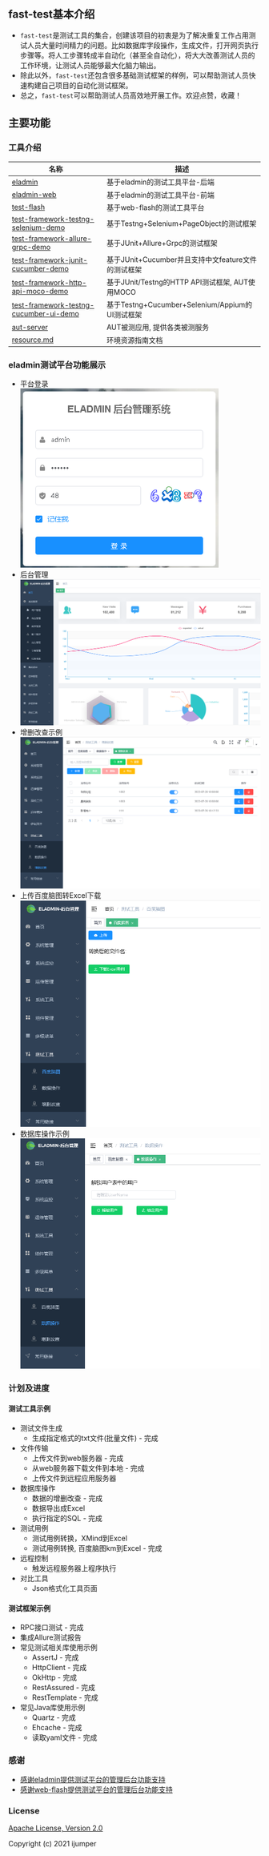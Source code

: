 ## fast-test基本介绍
- `fast-test`是测试工具的集合，创建该项目的初衷是为了解决重复工作占用测试人员大量时间精力的问题。比如数据库字段操作，生成文件，打开网页执行步骤等。将人工步骤转成半自动化（甚至全自动化），将大大改善测试人员的工作环境，让测试人员能够最大化脑力输出。  
- 除此以外，`fast-test`还包含很多基础测试框架的样例，可以帮助测试人员快速构建自己项目的自动化测试框架。  
- 总之，`fast-test`可以帮助测试人员高效地开展工作。欢迎点赞，收藏！

## 主要功能
### 工具介绍
| 名称                                                  | 描述                                                  |
| ------------------------------------------------------------ | ------------------------------------------------------------ |
| [eladmin](./eladmin)                         | 基于eladmin的测试工具平台-后端                                |
| [eladmin-web](./eladmin-web)                         | 基于eladmin的测试工具平台-前端                                |
| [test-flash](./test-flash)                         | 基于web-flash的测试工具平台                                |
| [test-framework-testng-selenium-demo](./test-framework-testng-selenium-demo)       | 基于Testng+Selenium+PageObject的测试框架                             |
| [test-framework-allure-grpc-demo](./test-framework-allure-grpc-demo)       | 基于JUnit+Allure+Grpc的测试框架                             |
| [test-framework-junit-cucumber-demo](./test-framework-junit-cucumber-demo)       | 基于JUnit+Cucumber并且支持中文feature文件的测试框架                             |
| [test-framework-http-api-moco-demo](./test-framework-http-api-moco-demo)       | 基于JUnit/Testng的HTTP API测试框架, AUT使用MOCO                             |
| [test-framework-testng-cucumber-ui-demo](./test-framework-testng-cucumber-ui-demo)       | 基于Testng+Cucumber+Selenium/Appium的UI测试框架                             |
| [aut-server](./aut-server)                         | AUT被测应用, 提供各类被测服务                                |
| [resource.md](./resource.md)                         | 环境资源指南文档                              |

### eladmin测试平台功能展示
- 平台登录  
![alt text](https://github.com/jumper2014/fast-test/blob/main/doc/image/login.PNG)
- 后台管理  
![alt text](https://github.com/jumper2014/fast-test/blob/main/doc/image/index.PNG)
- 增删改查示例  
![alt text](https://github.com/jumper2014/fast-test/blob/main/doc/image/curd.PNG)
- 上传百度脑图转Excel下载  
![alt text](https://github.com/jumper2014/fast-test/blob/main/doc/image/km2excel.PNG)
- 数据库操作示例  
![alt text](https://github.com/jumper2014/fast-test/blob/main/doc/image/lockuser.PNG)

### 计划及进度

#### 测试工具示例
- 测试文件生成
    - 生成指定格式的txt文件(批量文件) - 完成
- 文件传输
    - 上传文件到web服务器 - 完成
    - 从web服务器下载文件到本地 - 完成
    - 上传文件到远程应用服务器
- 数据库操作
    - 数据的增删改查 - 完成
    - 数据导出成Excel
    - 执行指定的SQL - 完成
- 测试用例
    - 测试用例转换，XMind到Excel 
    - 测试用例转换, 百度脑图km到Excel - 完成
- 远程控制
    - 触发远程服务器上程序执行
- 对比工具
    - Json格式化工具页面

#### 测试框架示例
- RPC接口测试 - 完成
- 集成Allure测试报告
- 常见测试相关库使用示例
  - AssertJ - 完成
  - HttpClient - 完成
  - OkHttp - 完成
  - RestAssured - 完成
  - RestTemplate - 完成
- 常见Java库使用示例
  - Quartz - 完成
  - Ehcache - 完成
  - 读取yaml文件 - 完成

### 感谢
- [感谢eladmin提供测试平台的管理后台功能支持](https://github.com/elunez/eladmin)
- [感谢web-flash提供测试平台的管理后台功能支持](https://github.com/enilu/web-flash)

### License
[Apache License, Version 2.0](https://opensource.org/licenses/Apache-2.0)

Copyright (c) 2021 ijumper
